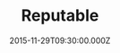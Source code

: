 ---
title: "Reputable"
image: "https://i.imgur.com/MuLYIpM.jpg"
date: "2015-11-29T09:30:00.000Z"
video:
  type: "vimeo"
  id: 147245600
speaker:
  name: "Rob Yanike"
  permalink: "rob-yanike"
series: "behind-the-christmas-card"
---